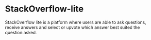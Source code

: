 # StackOverflow-lite

StackOverflow lite is a platform where users are able to ask questions, receive answers and select or upvote which answer best suited the question asked.
